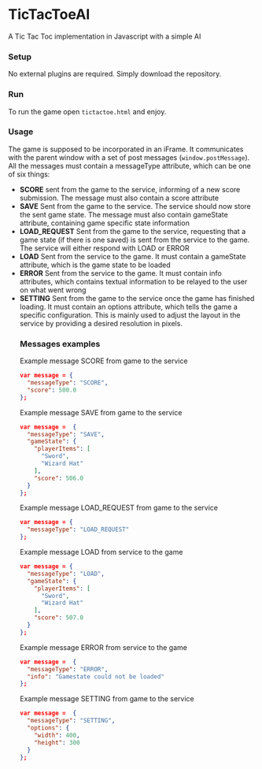 # TicTacToeAI
A Tic Tac Toc implementation in Javascript with a simple AI

### Setup
No external plugins are required. Simply download the repository.

### Run
To run the game open `tictactoe.html` and enjoy.

### Usage
The game is supposed to be incorporated in an iFrame. It communicates with the parent window with a set of post messages (`window.postMessage`). All the messages must contain a messageType attribute, which can be one of six things:
<ul>
<li><b>SCORE</b> sent from the game to the service, informing of a new score submission. The message must also contain a score attribute</li>
<li><b>SAVE</b> Sent from the game to the service. The service should now store the sent game state. The message must also contain gameState attribute, containing game specific state information</li>
<li><b>LOAD_REQUEST</b> Sent from the game to the service, requesting that a game state (if there is one saved) is sent from the service to the game. The service will either respond with LOAD or ERROR</li>
<li><b>LOAD</b> Sent from the service to the game. It must contain a gameState attribute, which is the game state to be loaded</li>
<li><b>ERROR</b> Sent from the service to the game. It must contain info attributes, which contains textual information to be relayed to the user on what went wrong</li>
<li><b>SETTING</b> Sent from the game to the service once the game has finished loading. It must contain an options attribute,  which tells the game a specific configuration. This is mainly used to adjust the layout in the service by providing a desired resolution in pixels.

### Messages examples
Example message SCORE from game to the service

```json
var message = {
  "messageType": "SCORE",
  "score": 500.0
};
```

Example message SAVE from game to the service

```json
var message =  {
  "messageType": "SAVE",
  "gameState": {
    "playerItems": [
      "Sword",
      "Wizard Hat"
    ],
    "score": 506.0
  }
};
```

Example message LOAD_REQUEST from game to the service

```json
var message = {
  "messageType": "LOAD_REQUEST"
};
```

Example message LOAD from service to the game

```json
var message = {
  "messageType": "LOAD",
  "gameState": {
    "playerItems": [
      "Sword",
      "Wizard Hat"
    ],
    "score": 507.0 
  }
};
```

Example message ERROR from service to the game

```json
var message =  {
  "messageType": "ERROR",
  "info": "Gamestate could not be loaded"
};
```

Example message SETTING from game to the service

```json
var message =  {
  "messageType": "SETTING",
  "options": {
    "width": 400,
    "height": 300 
  }
};
```
